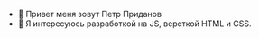 - 👋 Привет меня зовут Петр Приданов
- 👀 Я интересуюсь разработкой на JS, версткой HTML и CSS.


<!---
ppridanov/ppridanov is a ✨ special ✨ repository because its `README.md` (this file) appears on your GitHub profile.
You can click the Preview link to take a look at your changes.
--->
